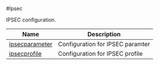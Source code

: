 #Ipsec

IPSEC configuration.


<table><thead><tr><th>Name</th><th>Description</th></tr></thead><tbody><tr><td><a href="../../../configuration/ipsec/ipsecparameter/ipsecparameter">ipsecparameter</a></td><td>Configuration for IPSEC paramter</td><tr><tr><td><a href="../../../configuration/ipsec/ipsecprofile/ipsecprofile">ipsecprofile</a></td><td>Configuration for IPSEC profile</td><tr></tbody></table>
